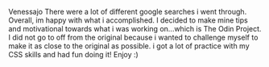 Venessajo
There were a lot of different google searches i went through. Overall, im happy with what i accomplished. I decided to make mine tips and motivational towards what i was working on...which is The Odin Project. I did not go to off from the original because i wanted to challenge myself to make it as close to the original as possible. i got a lot of practice with my CSS skills and had fun doing it! Enjoy :)
